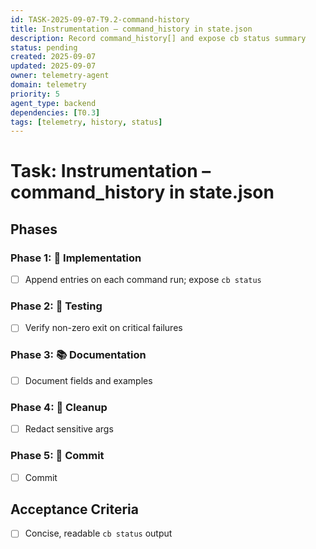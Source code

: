 ```yaml
---
id: TASK-2025-09-07-T9.2-command-history
title: Instrumentation – command_history in state.json
description: Record command_history[] and expose cb status summary
status: pending
created: 2025-09-07
updated: 2025-09-07
owner: telemetry-agent
domain: telemetry
priority: 5
agent_type: backend
dependencies: [T0.3]
tags: [telemetry, history, status]
---
```


# Task: Instrumentation – command_history in state.json

## Phases
### Phase 1: 🚀 Implementation
- [ ] Append entries on each command run; expose `cb status`

### Phase 2: 🧪 Testing
- [ ] Verify non-zero exit on critical failures

### Phase 3: 📚 Documentation
- [ ] Document fields and examples

### Phase 4: 🧹 Cleanup
- [ ] Redact sensitive args

### Phase 5: 💾 Commit
- [ ] Commit

## Acceptance Criteria
- [ ] Concise, readable `cb status` output
